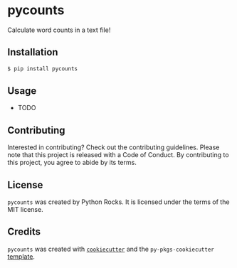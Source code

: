 # pycounts

Calculate word counts in a text file!

## Installation

```bash
$ pip install pycounts
```

## Usage

- TODO

## Contributing

Interested in contributing? Check out the contributing guidelines. Please note that this project is released with a Code of Conduct. By contributing to this project, you agree to abide by its terms.

## License

`pycounts` was created by Python Rocks. It is licensed under the terms of the MIT license.

## Credits

`pycounts` was created with [`cookiecutter`](https://cookiecutter.readthedocs.io/en/latest/) and the `py-pkgs-cookiecutter` [template](https://github.com/py-pkgs/py-pkgs-cookiecutter).
